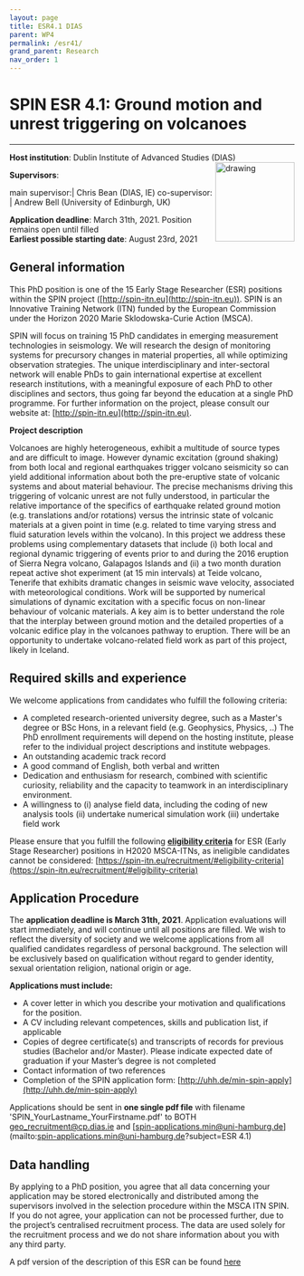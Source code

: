 ```yaml
---
layout: page
title: ESR4.1 DIAS
parent: WP4
permalink: /esr41/
grand_parent: Research
nav_order: 1
---
```


# SPIN ESR 4.1: Ground motion and unrest triggering on volcanoes
----

__Host institution__:  Dublin Institute of Advanced Studies (DIAS)  <img src="/assets/images/partners-logos/DIAS_Logo.png" alt="drawing" width="140" style="float:right"/>

__Supervisors__: 
		  
main supervisor:| Chris Bean (DIAS, IE)
co-supervisor: | Andrew Bell (University of Edinburgh, UK)

__Application deadline__: March 31th, 2021. Position remains open until filled   
__Earliest possible starting date__: August 23rd, 2021

## General information

This PhD position is one of the 15 Early Stage Researcher (ESR) positions within the SPIN project ([http://spin-itn.eu](http://spin-itn.eu)).  SPIN is an Innovative Training Network (ITN) funded by the European Commission under the Horizon 2020 Marie Sklodowska-Curie Action (MSCA). 

SPIN will focus on training 15 PhD candidates in emerging measurement technologies in seismology. We will research the design of monitoring systems for precursory changes in material properties, all while optimizing observation strategies. The unique interdisciplinary and inter-sectoral network will enable PhDs to gain international expertise at excellent research institutions, with a meaningful exposure of each PhD to other disciplines and sectors, thus going far beyond the education at a single PhD programme. For further information on the project, please consult our website at: [http://spin-itn.eu](http://spin-itn.eu). 

__Project description__

Volcanoes are highly heterogeneous, exhibit a multitude of source types and are difficult to image. However dynamic excitation (ground shaking) from both local and regional earthquakes trigger volcano seismicity so can yield additional information about both the pre-eruptive state of volcanic systems and about material behaviour. The precise mechanisms driving this triggering of volcanic unrest are not fully understood, in particular the relative importance of the specifics of earthquake related ground motion (e.g. translations and/or rotations) versus the intrinsic state of volcanic materials at a given point in time (e.g. related to time varying stress and fluid saturation levels within the volcano). In this project we address these problems using complementary datasets that include (i) both local and regional dynamic triggering of events prior to and during the 2016 eruption of Sierra Negra volcano, Galapagos Islands and (ii) a two month duration repeat active shot experiment (at 15 min intervals) at Teide volcano, Tenerife that exhibits dramatic changes in seismic wave velocity, associated with meteorological conditions. Work will be supported by numerical simulations of dynamic excitation with a specific focus on non-linear behaviour of volcanic materials. A key aim is to better understand the role that the interplay between ground motion and the detailed properties of a volcanic edifice play in the volcanoes pathway to eruption. There will be an opportunity to undertake volcano-related field work as part of this project, likely in Iceland.


## Required skills and experience

We welcome applications from candidates who fulfill the following criteria:
*	A completed research-oriented university degree, such as a Master's degree or BSc Hons, in a relevant field (e.g. Geophysics, Physics, ..) The PhD enrollment requirements will depend on the hosting institute, please refer to the individual project descriptions and institute webpages.
*	An outstanding academic track record
*	A good command of English, both verbal and written
*	Dedication and enthusiasm for research, combined with scientific curiosity, reliability and the capacity to teamwork in an interdisciplinary environment.
*	A willingness to (i) analyse field data, including the coding of new analysis tools (ii) undertake numerical simulation work (iii) undertake field work 

Please ensure that you fulfill the following [__eligibility criteria__](https://spin-itn.eu/recruitment/#eligibility-criteria) for ESR (Early Stage Researcher) positions in H2020 MSCA-ITNs, as ineligible candidates cannot be considered:
[https://spin-itn.eu/recruitment/#eligibility-criteria](https://spin-itn.eu/recruitment/#eligibility-criteria)
 
## Application Procedure

The __application deadline is March 31th, 2021__. Application evaluations will start immediately, and will continue until all positions are filled. We wish to reflect the diversity of society and we welcome applications from all qualified candidates regardless of personal background. The selection will be exclusively based on qualification without regard to gender identity, sexual orientation religion, national origin or age.

__Applications must include:__
 
*	A cover letter in which you describe your motivation and qualifications for the position.
*	A CV including relevant competences, skills and publication list, if applicable
*	Copies of degree certificate(s) and transcripts of records for previous studies (Bachelor and/or Master). Please indicate expected date of graduation if your Master’s degree is not completed
*	Contact information of two references
*	Completion of the SPIN application form: [http://uhh.de/min-spin-apply](http://uhh.de/min-spin-apply)

Applications should be sent in __one single pdf file__ with filename 'SPIN_YourLastname_YourFirstname.pdf' to BOTH [geo_recruitment@cp.dias.ie](geo_recruitment@cp.dias.ie) and  [spin-applications.min@uni-hamburg.de](mailto:spin-applications.min@uni-hamburg.de?subject=ESR 4.1)

## Data handling

By applying to a PhD position, you agree that all data concerning your application may be stored electronically and distributed among the supervisors involved in the selection procedure within the MSCA ITN SPIN. If you do not agree, your application can not be processed further, due to the project’s centralised recruitment process. The data are used solely for the recruitment process and we do not share information about you with any third party.  

A pdf version of the description of this ESR can be found [here](https://spin-itn.eu/assets/documents/SPIN_advert_ESR_4_1.pdf "ESR 4.1")